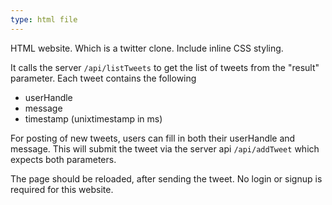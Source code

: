 ```yaml
---
type: html file
---
```

HTML website. Which is a twitter clone.
Include inline CSS styling.

It calls the server `/api/listTweets` to get the list of tweets from the "result" parameter.
Each tweet contains the following 
- userHandle
- message
- timestamp (unixtimestamp in ms)

For posting of new tweets, users can fill in both their userHandle and message.
This will submit the tweet via the server api `/api/addTweet` which expects both parameters.

The page should be reloaded, after sending the tweet.
No login or signup is required for this website.
